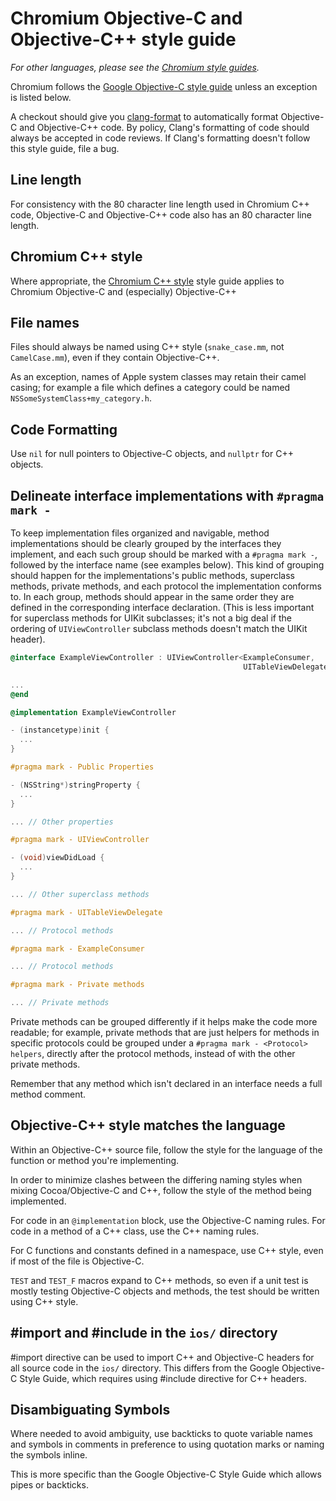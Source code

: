 # Chromium Objective-C and Objective-C++ style guide

_For other languages, please see the [Chromium style guides](https://chromium.googlesource.com/chromium/src/+/main/styleguide/styleguide.md)._

Chromium follows the
[Google Objective-C style guide](https://google.github.io/styleguide/objcguide.html)
unless an exception is listed below.

A checkout should give you
[clang-format](https://chromium.googlesource.com/chromium/src/+/main/docs/clang_format.md)
to automatically format Objective-C and Objective-C++ code. By policy, Clang's
formatting of code should always be accepted in code reviews. If Clang's
formatting doesn't follow this style guide, file a bug.

## Line length

For consistency with the 80 character line length used in Chromium C++ code,
Objective-C and Objective-C++ code also has an 80 character line length.

## Chromium C++ style

Where appropriate, the [Chromium C++ style](../c++/c++.md) style guide applies
to Chromium Objective-C and (especially) Objective-C++

## File names

Files should always be named using C++ style (`snake_case.mm`, not
`CamelCase.mm`), even if they contain Objective-C++.

As an exception, names of Apple system classes may retain their camel casing;
for example a file which defines a category could be named
`NSSomeSystemClass+my_category.h`.

## Code Formatting

Use `nil` for null pointers to Objective-C objects, and `nullptr` for C++
objects.

## Delineate interface implementations with `#pragma mark -`

To keep implementation files organized and navigable, method implementations
should be clearly grouped by the interfaces they implement, and each such group
should be marked with a `#pragma mark -`, followed by the interface name (see
examples below). This kind of grouping should happen for the implementations's
public methods, superclass methods, private methods, and each protocol the
implementation conforms to. In each group, methods should appear in the same
order they are defined in the corresponding interface declaration. (This is less
important for superclass methods for UIKit subclasses; it's not a big deal if
the ordering of `UIViewController` subclass methods doesn't match the UIKit
header).

```objective-c
@interface ExampleViewController : UIViewController<ExampleConsumer, 
                                                    UITableViewDelegate>

...
@end

@implementation ExampleViewController

- (instancetype)init {
  ...
}

#pragma mark - Public Properties

- (NSString*)stringProperty {
  ...
}

... // Other properties

#pragma mark - UIViewController

- (void)viewDidLoad {
  ...
}

... // Other superclass methods

#pragma mark - UITableViewDelegate

... // Protocol methods

#pragma mark - ExampleConsumer

... // Protocol methods

#pragma mark - Private methods

... // Private methods

```

Private methods can be grouped differently if it helps make the code more
readable; for example, private methods that are just helpers for methods in
specific protocols could be grouped under a `#pragma mark - <Protocol> helpers`,
directly after the protocol methods, instead of with the other private methods.

Remember that any method which isn't declared in an interface needs a full
method comment.

## Objective-C++ style matches the language

Within an Objective-C++ source file, follow the style for the language of the
function or method you're implementing.

In order to minimize clashes between the differing naming styles when mixing
Cocoa/Objective-C and C++, follow the style of the method being implemented.

For code in an `@implementation` block, use the Objective-C naming rules. For
code in a method of a C++ class, use the C++ naming rules.

For C functions and constants defined in a namespace, use C++ style, even if
most of the file is Objective-C.

`TEST` and `TEST_F` macros expand to C++ methods, so even if a unit test is
mostly testing Objective-C objects and methods, the test should be written using
C++ style.

## #import and #include in the `ios/` directory

\#import directive can be used to import C++ and Objective-C headers for all
source code in the `ios/` directory. This differs from the Google Objective-C
Style Guide, which requires using #include directive for C++ headers.

## Disambiguating Symbols
Where needed to avoid ambiguity, use backticks to quote variable names and
symbols in comments in preference to using quotation marks or naming the symbols
inline.

This is more specific than the Google Objective-C Style Guide which allows pipes
or backticks.
